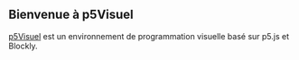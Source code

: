 ## Bienvenue à p5Visuel

[p5Visuel](http://profmath.uqam.ca/~boileau/p5VisuelWEB/index.html) est un environnement de programmation visuelle basé sur p5.js et Blockly. 
